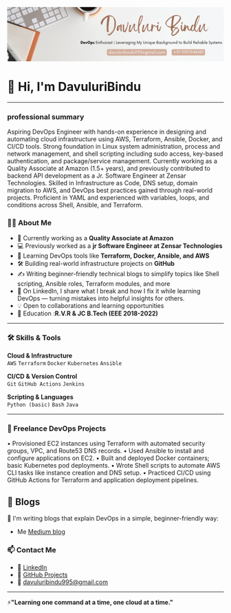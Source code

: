 <div align="center">
  <img src="git_Banner.png" alt="GitHub Banner" width="1000"/>
</div>

# 👋 Hi, I'm DavuluriBindu
 

---
### professional summary
Aspiring DevOps Engineer with hands-on experience in designing and automating cloud infrastructure using AWS, Terraform, Ansible, Docker, and CI/CD tools. Strong foundation in Linux system administration, process and network management, and shell scripting including sudo access, key-based authentication, and package/service management. Currently working as a Quality Associate at Amazon (1.5+ years), and previously contributed to backend API development as a Jr. Software Engineer at Zensar Technologies. Skilled in Infrastructure as Code, DNS setup, domain migration to AWS, and DevOps best practices gained through real-world projects. Proficient in YAML and experienced with variables, loops, and conditions across Shell, Ansible, and Terraform.

### 👨‍💻 About Me

- 💼 Currently working as a **Quality Associate at Amazon**
- 💻 Previously worked as a **jr Software Engineer at Zensar Technologies**
- 🌱 Learning DevOps tools like **Terraform, Docker, Ansible, and AWS**
- 🛠️ Building real-world infrastructure projects on **GitHub**
- ✍️ Writing beginner-friendly technical blogs to simplify topics like Shell scripting, Ansible roles, Terraform modules, and more
- 🔗 On LinkedIn, I share what I break and how I fix it while learning DevOps — turning mistakes into helpful insights for others.
- 💡 Open to collaborations and learning opportunities
- 📖 Education :**R.V.R & JC  B.Tech (EEE 2018-2022)**

---

### 🛠️ Skills & Tools

**Cloud & Infrastructure**  
`AWS` `Terraform` `Docker` `Kubernetes` `Ansible`  

**CI/CD & Version Control**  
`Git` `GitHub Actions` `Jenkins`  

**Scripting & Languages**  
`Python (basic)` `Bash` `Java`  

---

### 🚧 Freelance DevOps Projects 
•	Provisioned EC2 instances using Terraform with automated security groups, VPC, and Route53 DNS records.
•	Used Ansible to install and configure applications on EC2.
•	Built and deployed Docker containers; basic Kubernetes pod deployments.
•	Wrote Shell scripts to automate AWS CLI tasks like instance creation and DNS setup.
•	Practiced CI/CD using GitHub Actions for Terraform and application deployment pipelines.



## 📖 Blogs
📝 I'm writing blogs that explain DevOps in a simple, beginner-friendly way:
- Me [Medium blog](https://medium.com/@davuluribindu)


### 📫 Contact Me

- 🔗 [LinkedIn](https://www.linkedin.com/in/bindu-davuluri-875633190/)
- 🧰 [GitHub Projects](https://github.com/DavuluriBindu)
- 📧 davuluribindu995@gmail.com



---
⚡**"Learning one command at a time, one cloud at a time."**


